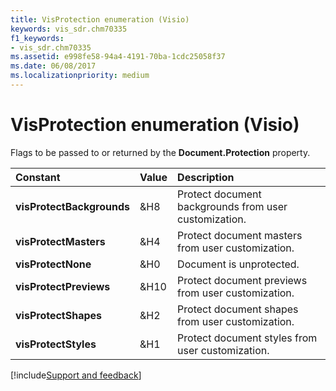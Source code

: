 ```yaml
---
title: VisProtection enumeration (Visio)
keywords: vis_sdr.chm70335
f1_keywords:
- vis_sdr.chm70335
ms.assetid: e998fe58-94a4-4191-70ba-1cdc25058f37
ms.date: 06/08/2017
ms.localizationpriority: medium
---
```



# VisProtection enumeration (Visio)

Flags to be passed to or returned by the **Document.Protection** property.



|Constant|Value|Description|
|:-----|:-----|:-----|
| **visProtectBackgrounds**|&H8|Protect document backgrounds from user customization.|
| **visProtectMasters**|&H4|Protect document masters from user customization.|
| **visProtectNone**|&H0|Document is unprotected.|
| **visProtectPreviews**|&H10|Protect document previews from user customization.|
| **visProtectShapes**|&H2|Protect document shapes from user customization.|
| **visProtectStyles**|&H1|Protect document styles from user customization.|

[!include[Support and feedback](~/includes/feedback-boilerplate.md)]